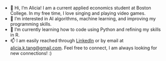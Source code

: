 - 👋 Hi, I’m Alicia! I am a current applied economics student at Boston College. In my free time, I love singing and playing video games.
- 👀 I’m interested in AI algorithms, machine learning, and improving my programming skills.
- 🌱 I’m currently learning how to code using Python and refining my skills in R. 
- 📫 I am easily reached through [LinkedIn](https://www.linkedin.com/in/aliciatang6/) or by email at alicia.k.tang@gmail.com. Feel free to connect, I am always looking for new connections! :)
